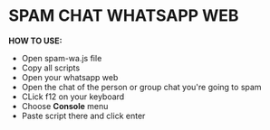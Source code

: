 # SPAM CHAT WHATSAPP WEB
**HOW TO USE:**
- Open spam-wa.js file
- Copy all scripts
- Open your whatsapp web
- Open the chat of the person or group chat you're going to spam
- CLick f12 on your keyboard
- Choose **Console** menu
- Paste script there and click enter
